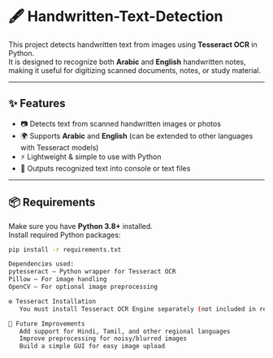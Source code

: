 # 🖋️ Handwritten-Text-Detection 

This project detects handwritten text from images using **Tesseract OCR** in Python.  
It is designed to recognize both **Arabic** and **English** handwritten notes, making it useful for digitizing scanned documents, notes, or study material.

---

## ✨ Features
- 📷 Detects text from scanned handwritten images or photos  
- 🌍 Supports **Arabic** and **English** (can be extended to other languages with Tesseract models)  
- ⚡ Lightweight & simple to use with Python  
- 📂 Outputs recognized text into console or text files  

---

## 📦 Requirements
Make sure you have **Python 3.8+** installed.  
Install required Python packages:
```bash
pip install -r requirements.txt

Dependencies used:
pytesseract – Python wrapper for Tesseract OCR
Pillow – For image handling
OpenCV – For optional image preprocessing

⚙️ Tesseract Installation
   You must install Tesseract OCR Engine separately (not included in requirements).

🔮 Future Improvements
   Add support for Hindi, Tamil, and other regional languages
   Improve preprocessing for noisy/blurred images
   Build a simple GUI for easy image upload
